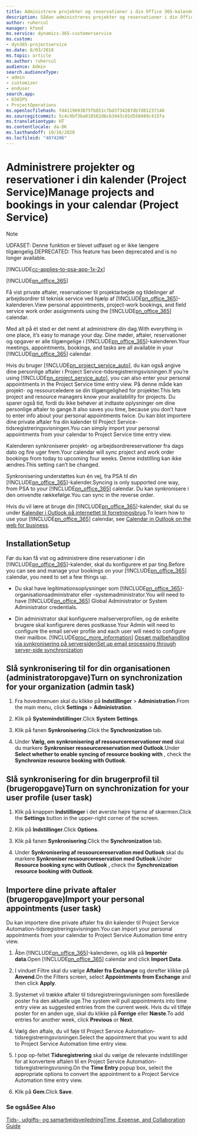 ```yaml
---
title: Administrere projekter og reservationer i din Office 365-kalender
description: Sådan administreres projekter og reservationer i din Office 365-kalender
author: ruhercul
manager: kfend
ms.service: dynamics-365-customerservice
ms.custom:
- dyn365-projectservice
ms.date: 8/03/2018
ms.topic: article
ms.author: ruhercul
audience: Admin
search.audienceType:
- admin
- customizer
- enduser
search.app:
- D365PS
- ProjectOperations
ms.openlocfilehash: fd4119693875fb851c7bd3f34287db7d81237140
ms.sourcegitcommit: 5c4c9bf3ba018562d6cb3443c01d550489c415fa
ms.translationtype: HT
ms.contentlocale: da-DK
ms.lasthandoff: 10/16/2020
ms.locfileid: "4074206"
---
```

# <a name="manage-projects-and-bookings-in-your-calendar-project-service"></a><span data-ttu-id="17df5-103">Administrere projekter og reservationer i din kalender (Project Service)</span><span class="sxs-lookup"><span data-stu-id="17df5-103">Manage projects and bookings in your calendar (Project Service)</span></span>

> [!Note]
> <span data-ttu-id="17df5-104">UDFASET: Denne funktion er blevet udfaset og er ikke længere tilgængelig.</span><span class="sxs-lookup"><span data-stu-id="17df5-104">DEPRECATED: This feature has been deprecated and is no longer available.</span></span>

[!INCLUDE[cc-applies-to-psa-app-1x-2x](../includes/cc-applies-to-psa-app-1x-2x.md)]

[!INCLUDE[pn_office_365](../includes/pn-office-365.md)] 

<span data-ttu-id="17df5-105">Få vist private aftaler, reservationer til projektarbejde og tildelinger af arbejdsordrer til teknisk service ved hjælp af [!INCLUDE[pn_office_365](../includes/pn-office-365.md)]-kalenderen.</span><span class="sxs-lookup"><span data-stu-id="17df5-105">View personal appointments, project-work bookings, and field service work order assignments using the [!INCLUDE[pn_office_365](../includes/pn-office-365.md)] calendar.</span></span>  
  
 <span data-ttu-id="17df5-106">Med alt på ét sted er det nemt at administrere din dag.</span><span class="sxs-lookup"><span data-stu-id="17df5-106">With everything in one place, it’s easy to manage your day.</span></span> <span data-ttu-id="17df5-107">Dine møder, aftaler, reservationer og opgaver er alle tilgængelige i [!INCLUDE[pn_office_365](../includes/pn-office-365.md)]-kalenderen.</span><span class="sxs-lookup"><span data-stu-id="17df5-107">Your meetings, appointments, bookings, and tasks are all available in your [!INCLUDE[pn_office_365](../includes/pn-office-365.md)] calendar.</span></span>  
  
 <span data-ttu-id="17df5-108">Hvis du bruger [!INCLUDE[pn_project_service_auto](../includes/pn-project-service-auto.md)], du kan også angive dine personlige aftaler i Project Service-tidsregistreringsvisningen.</span><span class="sxs-lookup"><span data-stu-id="17df5-108">If you’re using [!INCLUDE[pn_project_service_auto](../includes/pn-project-service-auto.md)], you can also enter your personal appointments in the Project Service time entry view.</span></span> <span data-ttu-id="17df5-109">På denne måde kan projekt- og ressourceledere se din tilgængelighed for projekter.</span><span class="sxs-lookup"><span data-stu-id="17df5-109">This lets project and resource managers know your availability for projects.</span></span> <span data-ttu-id="17df5-110">Du sparer også tid, fordi du ikke behøver at indtaste oplysninger om dine personlige aftaler to gange.</span><span class="sxs-lookup"><span data-stu-id="17df5-110">It also saves you time, because you don’t have to enter info about your personal appointments twice.</span></span> <span data-ttu-id="17df5-111">Du kan blot importere dine private aftaler fra din kalender til Project Service-tidsregistreringsvisningen.</span><span class="sxs-lookup"><span data-stu-id="17df5-111">You can simply import your personal appointments from your calendar to Project Service time entry view.</span></span>  
  
 <span data-ttu-id="17df5-112">Kalenderen synkroniserer projekt- og arbejdsordrereservationer fra dags dato og fire uger frem.</span><span class="sxs-lookup"><span data-stu-id="17df5-112">Your calendar will sync project and work order bookings from today to upcoming four weeks.</span></span> <span data-ttu-id="17df5-113">Denne indstilling kan ikke ændres.</span><span class="sxs-lookup"><span data-stu-id="17df5-113">This setting can’t be changed.</span></span>  
  
 <span data-ttu-id="17df5-114">Synkronisering understøttes kun én vej, fra PSA til din [!INCLUDE[pn_office_365](../includes/pn-office-365.md)]-kalender.</span><span class="sxs-lookup"><span data-stu-id="17df5-114">Syncing is only supported one way, from PSA to your [!INCLUDE[pn_office_365](../includes/pn-office-365.md)] calendar.</span></span> <span data-ttu-id="17df5-115">Du kan synkronisere i den omvendte rækkefølge.</span><span class="sxs-lookup"><span data-stu-id="17df5-115">You can sync in the reverse order.</span></span> 
  
 <span data-ttu-id="17df5-116">Hvis du vil lære at bruge din [!INCLUDE[pn_office_365](../includes/pn-office-365.md)]-kalender, skal du se under [Kalender i Outlook på internettet til forretningsbrug](https://support.office.com/article/Calendar-in-Outlook-on-the-web-for-business-5219c457-d1fe-4c2f-9032-1a816b88e936).</span><span class="sxs-lookup"><span data-stu-id="17df5-116">To learn how to use your [!INCLUDE[pn_office_365](../includes/pn-office-365.md)] calendar, see [Calendar in Outlook on the web for business](https://support.office.com/article/Calendar-in-Outlook-on-the-web-for-business-5219c457-d1fe-4c2f-9032-1a816b88e936).</span></span>  
  
## <a name="setup"></a><span data-ttu-id="17df5-117">Installation</span><span class="sxs-lookup"><span data-stu-id="17df5-117">Setup</span></span>  
 <span data-ttu-id="17df5-118">Før du kan få vist og administrere dine reservationer i din [!INCLUDE[pn_office_365](../includes/pn-office-365.md)]-kalender, skal du konfigurere et par ting.</span><span class="sxs-lookup"><span data-stu-id="17df5-118">Before you can see and manage your bookings on your [!INCLUDE[pn_office_365](../includes/pn-office-365.md)] calendar, you need to set a few things up.</span></span>  
  
- <span data-ttu-id="17df5-119">Du skal have legitimationsoplysninger som [!INCLUDE[pn_office_365](../includes/pn-office-365.md)]-organisationsadministrator eller -systemadministrator.</span><span class="sxs-lookup"><span data-stu-id="17df5-119">You will need to have [!INCLUDE[pn_office_365](../includes/pn-office-365.md)] Global Administrator or System Administrator credentials.</span></span>  
  
- <span data-ttu-id="17df5-120">Din administrator skal konfigurere mailserverprofilen, og de enkelte brugere skal konfigurere deres postkasse.</span><span class="sxs-lookup"><span data-stu-id="17df5-120">Your Admin will need to configure the email server profile and each user will need to configure their mailbox.</span></span> [!INCLUDE[proc_more_information](../includes/proc-more-information.md)] <span data-ttu-id="17df5-121">[Opsæt mailbehandling via synkronisering på serversiden](https://docs.microsoft.com/dynamics365/customerengagement/on-premises/admin/set-up-server-side-synchronization-of-email-appointments-contacts-and-tasks)</span><span class="sxs-lookup"><span data-stu-id="17df5-121">[Set up email processing through server-side synchronization](https://docs.microsoft.com/dynamics365/customerengagement/on-premises/admin/set-up-server-side-synchronization-of-email-appointments-contacts-and-tasks)</span></span>  
  
## <a name="turn-on-synchronization-for-your-organization-admin-task"></a><span data-ttu-id="17df5-122">Slå synkronisering til for din organisationen (administratoropgave)</span><span class="sxs-lookup"><span data-stu-id="17df5-122">Turn on synchronization for your organization (admin task)</span></span>  
  
1.  <span data-ttu-id="17df5-123">Fra hovedmenuen skal du klikke på **Indstillinger** > **Administration**.</span><span class="sxs-lookup"><span data-stu-id="17df5-123">From the main menu, click **Settings** > **Administration**.</span></span>  
  
2.  <span data-ttu-id="17df5-124">Klik på **Systemindstillinger**.</span><span class="sxs-lookup"><span data-stu-id="17df5-124">Click **System Settings**.</span></span>  
  
3.  <span data-ttu-id="17df5-125">Klik på fanen **Synkronisering**.</span><span class="sxs-lookup"><span data-stu-id="17df5-125">Click the **Synchronization** tab.</span></span>  
  
4.  <span data-ttu-id="17df5-126">Under **Vælg, om synkronisering af ressourcereservationer med** skal du markere **Synkroniser ressourcereservation med Outlook**.</span><span class="sxs-lookup"><span data-stu-id="17df5-126">Under **Select whether to enable syncing of resource booking with** , check the **Synchronize resource booking with Outlook**.</span></span>  
  
## <a name="turn-on-synchronization-for-your-user-profile-user-task"></a><span data-ttu-id="17df5-127">Slå synkronisering for din brugerprofil til (brugeropgave)</span><span class="sxs-lookup"><span data-stu-id="17df5-127">Turn on synchronization for your user profile (user task)</span></span>  
  
1.  <span data-ttu-id="17df5-128">Klik på knappen **Indstillinger** i det øverste højre hjørne af skærmen.</span><span class="sxs-lookup"><span data-stu-id="17df5-128">Click the **Settings** button in the upper-right corner of the screen.</span></span>  
  
2.  <span data-ttu-id="17df5-129">Klik på **Indstillinger**.</span><span class="sxs-lookup"><span data-stu-id="17df5-129">Click **Options**.</span></span>  
  
3.  <span data-ttu-id="17df5-130">Klik på fanen **Synkronisering**.</span><span class="sxs-lookup"><span data-stu-id="17df5-130">Click the **Synchronization** tab.</span></span>  
  
4.  <span data-ttu-id="17df5-131">Under **Synkronisering af ressourcereservation med Outlook** skal du markere **Synkroniser ressourcereservation med Outlook**.</span><span class="sxs-lookup"><span data-stu-id="17df5-131">Under **Resource booking sync with Outlook** , check the **Synchronization resource booking with Outlook**.</span></span>  
  
## <a name="import-your-personal-appointments-user-task"></a><span data-ttu-id="17df5-132">Importere dine private aftaler (brugeropgave)</span><span class="sxs-lookup"><span data-stu-id="17df5-132">Import your personal appointments (user task)</span></span>  
 <span data-ttu-id="17df5-133">Du kan importere dine private aftaler fra din kalender til Project Service Automation-tidsregistreringsvisningen.</span><span class="sxs-lookup"><span data-stu-id="17df5-133">You can import your personal appointments from your calendar to Project Service Automation time entry view.</span></span>  
  
1. <span data-ttu-id="17df5-134">Åbn [!INCLUDE[pn_office_365](../includes/pn-office-365.md)]-kalenderen, og klik på **Importér data**.</span><span class="sxs-lookup"><span data-stu-id="17df5-134">Open [!INCLUDE[pn_office_365](../includes/pn-office-365.md)] calendar and click **Import Data**.</span></span>  
  
2. <span data-ttu-id="17df5-135">I vinduet Filtre skal du vælge **Aftaler fra Exchange** og derefter klikke på **Anvend**.</span><span class="sxs-lookup"><span data-stu-id="17df5-135">On the Filters screen, select **Appointments from Exchange** and then click **Apply**.</span></span>  
  
3. <span data-ttu-id="17df5-136">Systemet vil trække aftaler til tidsregistreringsvisningen som foreslåede poster fra den aktuelle uge.</span><span class="sxs-lookup"><span data-stu-id="17df5-136">The system will pull appointments into time entry view as suggested entries from the current week.</span></span> <span data-ttu-id="17df5-137">Hvis du vil tilføje poster for en anden uge, skal du klikke på **Forrige** eller **Næste**.</span><span class="sxs-lookup"><span data-stu-id="17df5-137">To add entries for another week, click **Previous** or **Next**.</span></span>  
  
4. <span data-ttu-id="17df5-138">Vælg den aftale, du vil føje til Project Service Automation-tidsregistreringsvisningen.</span><span class="sxs-lookup"><span data-stu-id="17df5-138">Select the appointment that you want to add to Project Service Automation time entry view.</span></span>  
  
5. <span data-ttu-id="17df5-139">I pop op-feltet **Tidsregistrering** skal du vælge de relevante indstillinger for at konvertere aftalen til en Project Service Automation-tidsregistreringsvisning.</span><span class="sxs-lookup"><span data-stu-id="17df5-139">On the **Time Entry** popup box, select the appropriate options to convert the appointment to a Project Service Automation time entry view.</span></span>  
  
6. <span data-ttu-id="17df5-140">Klik på **Gem**.</span><span class="sxs-lookup"><span data-stu-id="17df5-140">Click **Save**.</span></span>  
  
### <a name="see-also"></a><span data-ttu-id="17df5-141">Se også</span><span class="sxs-lookup"><span data-stu-id="17df5-141">See Also</span></span>  
 [<span data-ttu-id="17df5-142">Tids-, udgifts- og samarbejdsvejledning</span><span class="sxs-lookup"><span data-stu-id="17df5-142">Time, Expense, and Collaboration Guide</span></span>](../psa/time-expense-collaboration-guide.md)

